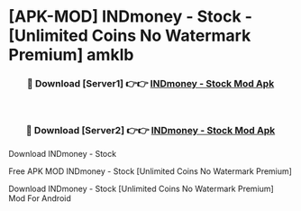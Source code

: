 # [APK-MOD] INDmoney - Stock - [Unlimited Coins No Watermark Premium] amklb



<div align="center">
<h3>🔴 Download [Server1] 👉👉 <a href="https://momento.my/?title=INDmoney_-_Stock">INDmoney - Stock Mod Apk</a></h3><br>

<h3>🔴 Download [Server2] 👉👉 <a href="https://momento.my/?title=INDmoney_-_Stock">INDmoney - Stock Mod Apk</a></h3>
</div>



Download INDmoney - Stock 

Free APK MOD INDmoney - Stock [Unlimited Coins No Watermark Premium]

Download INDmoney - Stock [Unlimited Coins No Watermark Premium] Mod For Android
